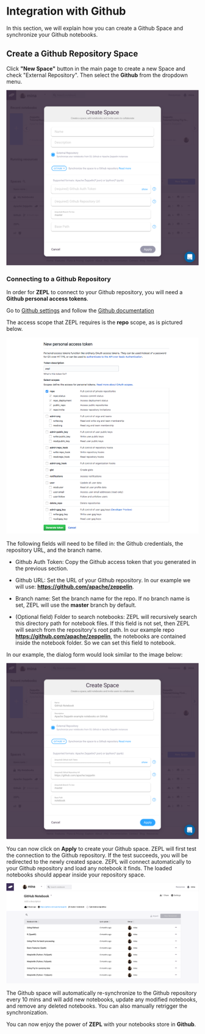 <h1> Integration with Github </h1>

In this section, we will explain how you can create a Github Space and synchronize your Github notebooks.

## Create a Github Repository Space
Click **"New Space"** button in the main page to create a new Space and check "External Repository".
Then select the **Github** from the dropdown menu.

<img src="../../img/select_github_space.png" class="image-box big-img" />

### Connecting to a Github Repository

In order for **ZEPL** to connect to your Github repository, you will need a **Github personal access tokens**.

Go to [Github settings](https://github.com/settings/tokens) and follow the [Github documentation](https://help.github.com/articles/creating-a-personal-access-token-for-the-command-line/)

The access scope that ZEPL requires is the **repo** scope, as is pictured below.

<img src="../../img/github_generate_token.png" class="image-box big-img"/>


The following fields will need to be filled in: the Github credentials, the repository URL, and the branch name.

- Github Auth Token: Copy the Github access token that you generated in the previous section.

- Github URL: Set the URL of your Github repository. In our example we will use: **https://github.com/apache/zeppelin**.

- Branch name: Set the branch name for the repo.  If no branch name is set, ZEPL will use the **master** branch by default.

- (Optional field) Folder to search notebooks: ZEPL will recursively search this directory path for notebook files. If this field is not set, then ZEPL will search from the repository's root path. In our example repo **https://github.com/apache/zeppelin**, the notebooks are contained inside the notebook folder. So we can set this field to notebook.

In our example, the dialog form would look similar to the image below:

<img src="../../img/github_space_filled.png" class="image-box big-img"/>

You can now click on **Apply** to create your Github space. ZEPL will first test the connection to the Github repository. If the test succeeds, you will be redirected to the newly created space. 
ZEPL will connect automatically to your Github repository and load any notebook it finds. The loaded notebooks should appear inside your repository space.

<img src="../../img/github_space.png" class="image-box big-img"/>

The Github space will automatically re-synchronize to the Github repository every 10 mins and will add new notebooks, update any modified notebooks, and remove any deleted notebooks. You can also manually retrigger the synchronization.

You can now enjoy the power of **ZEPL** with your notebooks store in **Github**.
